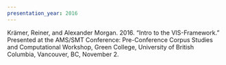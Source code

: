 ```yaml
---
presentation_year: 2016
---
```

Krämer, Reiner, and Alexander Morgan. 2016. “Intro to the VIS-Framework.” Presented at the AMS/SMT Conference: Pre-Conference Corpus Studies and Computational Workshop, Green College, University of British Columbia, Vancouver, BC, November 2.

